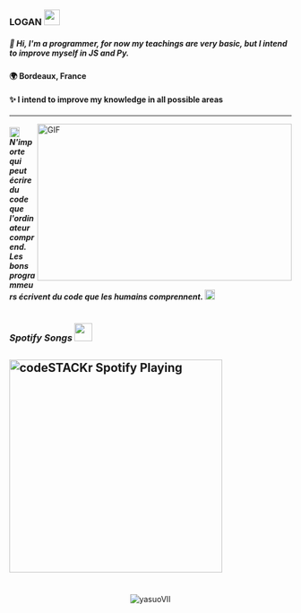 ###  LOGAN <img src="https://cdn.discordapp.com/emojis/799954767429500939.gif?v=1" width="28px"/>

##### 🧪 Hi, I'm a programmer, for now my teachings are very basic, but I intend to improve myself in JS and Py.

#### 🌍 Bordeaux, France
#### ✨ I intend to improve my knowledge in all possible areas
---
<img align="right" alt="GIF" src="https://i.pinimg.com/originals/90/af/f5/90aff5c7eca36889703a1ee6fcd4d178.gif" height="280px" width="454px">

##### <img src="https://cdn.discordapp.com/emojis/797877059103096862.gif?v=1" width="18px"> N'importe qui peut écrire du code que l'ordinateur comprend. Les bons programmeurs écrivent du code que les humains comprennent. <img src="https://cdn.discordapp.com/emojis/797877059103096862.gif?v=1" width="18px">

#

### *Spotify Songs <img src="https://cdn.discordapp.com/emojis/778007604928315393.gif?v=1" width="32px"/>*
[<img src="https://now-playing-codeSTACKr.vercel.app/api/spotify-playing" alt= "codeSTACKr Spotify Playing" width="380" />](https://open.spotify.com/user/irusheerz?si=jg4Tf5IrRgyKeXunisvGPQ)
---
#

<p align="center"><img src="https://github-readme-stats.vercel.app/api?username=yasuoVIII&show_icons=true&theme=radical" alt="yasuoVII"/></p>
